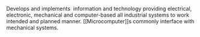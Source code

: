 Develops and implements  information and technology providing electrical, electronic, mechanical and computer-based all industrial systems to work intended and planned manner.
[[Microcomputer]]s commonly interface with mechanical systems.
